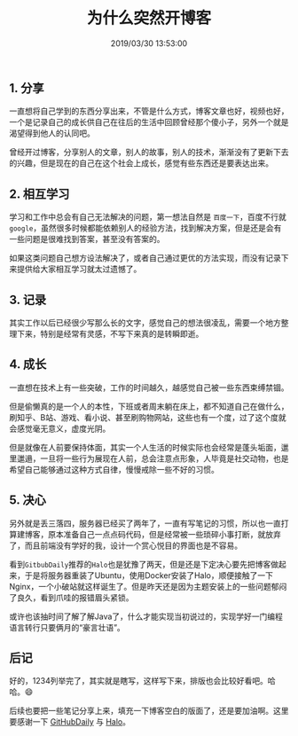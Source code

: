 ﻿---
title: "为什么突然开博客"
date: "2019/03/30 13:53:00"
updated: "2019/07/10 17:14:26"
permalink: "why-write-blog/"
categories:
 - [日志]
---

## 1. 分享

一直想将自己学到的东西分享出来，不管是什么方式，博客文章也好，视频也好，一个是记录自己的成长供自己在往后的生活中回顾曾经那个傻小子，另外一个就是渴望得到他人的认同吧。

曾经开过博客，分享别人的文章，别人的故事，别人的技术，渐渐没有了更新下去的兴趣，但是现在的自己在这个社会上成长，感觉有些东西还是要表达出来。

## 2. 相互学习

学习和工作中总会有自己无法解决的问题，第一想法自然是 `百度一下`，百度不行就 `google`，虽然很多时候都能依赖别人的经验方法，找到解决方案，但是还是会有一些问题是很难找到答案，甚至没有答案的。

如果这类问题自己想方设法解决了，或者自己通过更优的方法实现，而没有记录下来提供给大家相互学习就太过遗憾了。

## 3. 记录

其实工作以后已经很少写那么长的文字，感觉自己的想法很凌乱，需要一个地方整理下来，特别是经常有灵感，不写下来真的是转瞬即逝。

## 4. 成长

一直想在技术上有一些突破，工作的时间越久，越感觉自己被一些东西束缚禁锢。

但是偷懒真的是一个人的本性，下班或者周末躺在床上，都不知道自己在做什么，刷知乎、B站、游戏、看小说、甚至刷购物网站，这些也有一个度，过了这个度就会感觉毫无意义，虚度光阴。

但是就像在人前要保持体面，其实一个人生活的时候实际也会经常是蓬头垢面，邋里邋遢，一旦将一些行为展现在人前，总会注意点形象，人毕竟是社交动物，也是希望自己能够通过这种方式自律，慢慢戒除一些不好的习惯。


## 5. 决心

另外就是丢三落四，服务器已经买了两年了，一直有写笔记的习惯，所以也一直打算建博客，原本准备自己一点点码代码，但是经常被一些琐碎小事打断，就放弃了，而且前端没有学好的我，设计一个赏心悦目的界面也是不容易。

看到`GitbubDaily`推荐的`Halo`也是犹豫了两天，但是还是下定决心要先把博客做起来，于是将服务器重装了Ubuntu，使用Docker安装了Halo，顺便接触了一下Nginx，一个小破站就这样诞生了。但是昨天还是因为主题安装上的一些问题郁闷了良久，看到爪哇的报错眉头紧锁。

或许也该抽时间了解了解Java了，什么才能实现当初说过的，实现学好一门编程语言转行只要俩月的“豪言壮语”。

## 后记

好的，1234列举完了，其实就是瞎写，这样写下来，排版也会比较好看吧。哈哈。😄

后续也要把一些笔记分享上来，填充一下博客空白的版面了，还是要加油啊。这里要感谢一下 [GitHubDaily](https://weibo.com/GitHubDaily) 与 [Halo](https://github.com/halo-dev/halo)。
